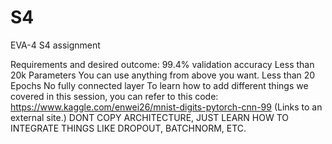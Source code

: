 # S4
EVA-4 S4 assignment

Requirements and desired outcome:
99.4% validation accuracy
Less than 20k Parameters
You can use anything from above you want. 
Less than 20 Epochs
No fully connected layer
To learn how to add different things we covered in this session, you can refer to this code: https://www.kaggle.com/enwei26/mnist-digits-pytorch-cnn-99 (Links to an external site.) DONT COPY ARCHITECTURE, JUST LEARN HOW TO INTEGRATE THINGS LIKE DROPOUT, BATCHNORM, ETC.

